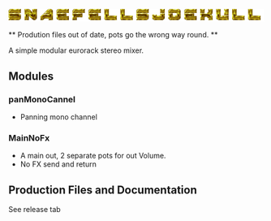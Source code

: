 ![Snæfellsjökull](docu/logo.png)

** Prodution files out of date, pots go the wrong way round. **


A simple modular eurorack stereo mixer.

## Modules

### panMonoCannel

* Panning mono channel

### MainNoFx

* A main out, 2 separate pots for out Volume.
* No FX send and return 

## Production Files and Documentation

See release tab